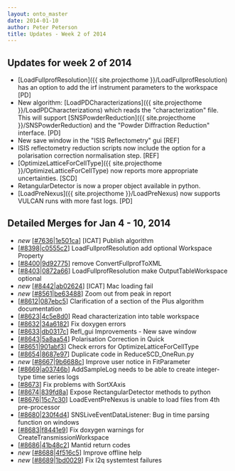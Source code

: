 ```yaml
---
layout: onto_master
date: 2014-01-10
author: Peter Peterson
title: Updates - Week 2 of 2014
---
```

Updates for week 2 of 2014
--------------------------
* [LoadFullprofResolution]({{ site.projecthome }}/LoadFullprofResolution) has an option to add the irf instrument parameters to the workspace \[PD\]
* New algorithm: [LoadPDCharacterizations]({{ site.projecthome }}/LoadPDCharacterizations) which reads the "characterization" file. This will support [SNSPowderReduction]({{ site.projecthome }}/SNSPowderReduction) and the "Powder Diffraction Reduction" interface. \[PD\]
* New save window in the "ISIS Reflectometry" gui \[REF\]
* ISIS reflectometry reduction scripts now include the option for a polarisation correction normalisation step. \[REF\]
* [OptimizeLatticeForCellType]({{ site.projecthome }}/OptimizeLatticeForCellType) now reports more appropriate uncertainties. \[SCD\]
* RetangularDetector is now a proper object available in python.
* [LoadPreNexus]({{ site.projecthome }}/LoadPreNexus) now supports VULCAN runs with more fast logs. \[PD\]

Detailed Merges for Jan 4 - 10, 2014
------------------------------------
* *new* \[[#7636](http://trac.mantidproject.org/mantid/ticket/7636)|[1e501ca](https://github.com/mantidproject/mantid/commit/1e501ca0726ffbe9314b6fbd66d28829a6705b3d)\] [ICAT] Publish algorithm
* \[[#8398](http://trac.mantidproject.org/mantid/ticket/8398)|[c0555c2](https://github.com/mantidproject/mantid/commit/c0555c235295721387c67937ce81c6194847d2d4)\] LoadFullprofResolution add optional Workspace Property
* \[[#8400](http://trac.mantidproject.org/mantid/ticket/8400)|[9d92775](https://github.com/mantidproject/mantid/commit/9d92775a74986a60750b943ec9013f932df3f13e)\] remove ConvertFullprofToXML
* \[[#8403](http://trac.mantidproject.org/mantid/ticket/8403)|[0872a66](https://github.com/mantidproject/mantid/commit/0872a66738ad828c02c126eb26a6abf18436041c)\] LoadFullprofResolution make OutputTableWorkspace optional
* *new* \[[#8442](http://trac.mantidproject.org/mantid/ticket/8442)|[ab02624](https://github.com/mantidproject/mantid/commit/ab0262483980ace4a67c04b88df09000410c975b)\] [ICAT] Mac loading fail
* *new* \[[#8561](http://trac.mantidproject.org/mantid/ticket/8561)|[be63488](https://github.com/mantidproject/mantid/commit/be63488852556d6284c91dc8aaa19464987944bb)\] Zoom out from peak in report
* \[[#8612](http://trac.mantidproject.org/mantid/ticket/8612)|[087ebc5](https://github.com/mantidproject/mantid/commit/087ebc542a877acac29eebf430165e31aaa05828)\] Clarification of a section of the Plus algorithm documentation
* \[[#8623](http://trac.mantidproject.org/mantid/ticket/8623)|[4c5e8d0](https://github.com/mantidproject/mantid/commit/4c5e8d018f0e145f545e51b9b7e561fd029a1ad3)\] Read characterization into table workspace
* \[[#8632](http://trac.mantidproject.org/mantid/ticket/8632)|[34a6182](https://github.com/mantidproject/mantid/commit/34a61820100e9d3223f09902022ef25f7a6fd353)\] Fix doxygen errors
* \[[#8633](http://trac.mantidproject.org/mantid/ticket/8633)|[db0317c](https://github.com/mantidproject/mantid/commit/db0317c05036071f338946894b11b073a38178c1)\] Refl_gui Improvements - New save window
* \[[#8643](http://trac.mantidproject.org/mantid/ticket/8643)|[5a8aa54](https://github.com/mantidproject/mantid/commit/5a8aa54aebd36bee09bddc61bafcd3c0d0232b9e)\] Polarisation Correction in Quick
* \[[#8651](http://trac.mantidproject.org/mantid/ticket/8651)|[901abf3](https://github.com/mantidproject/mantid/commit/901abf30f5d1b154325d9901a36b828f6f2a23f4)\] Check errors for OptimizeLatticeForCellType
* \[[#8654](http://trac.mantidproject.org/mantid/ticket/8654)|[8687e97](https://github.com/mantidproject/mantid/commit/8687e97b180f1e1a8ac81e3c09c527a0623087ff)\] Duplicate code in ReduceSCD_OneRun.py
* *new* \[[#8667](http://trac.mantidproject.org/mantid/ticket/8667)|[9b6688c](https://github.com/mantidproject/mantid/commit/9b6688c550d19f48f07100856281ec152d0f9872)\] Improve user notice in FitParameter
* \[[#8669](http://trac.mantidproject.org/mantid/ticket/8669)|[a03746b](https://github.com/mantidproject/mantid/commit/a03746b83f2aef2f0a24f18229141bcca9041c3a)\] AddSampleLog needs to be able to create integer-type time series logs
* \[[#8673](http://trac.mantidproject.org/mantid/ticket/8673)\] Fix problems with SortXAxis
* \[[#8674](http://trac.mantidproject.org/mantid/ticket/8674)|[839fd8a](https://github.com/mantidproject/mantid/commit/839fd8af0d1a6940c8dbcc9d94f4fbda49371cfc)\] Expose RectangularDetector methods to python
* \[[#8676](http://trac.mantidproject.org/mantid/ticket/8676)|[15c7c30](https://github.com/mantidproject/mantid/commit/15c7c3040b806cc3a3ef29f5910be3af6d0d28aa)\] LoadEventPreNexus is unable to load files from 4th pre-processor
* \[[#8680](http://trac.mantidproject.org/mantid/ticket/8680)|[230f4d4](https://github.com/mantidproject/mantid/commit/230f4d44d34b5a058c270ae2a99e909eb91ad749)\] SNSLiveEventDataListener: Bug in time parsing function on windows
* \[[#8683](http://trac.mantidproject.org/mantid/ticket/8683)|[f8441e9](https://github.com/mantidproject/mantid/commit/f8441e997e84b492297258122d75fb07641411a8)\] Fix doxygen warnings for CreateTransmissionWorkspace
* \[[#8686](http://trac.mantidproject.org/mantid/ticket/8686)|[41b48c2](https://github.com/mantidproject/mantid/commit/41b48c2cc00b99f8d9f9d30052654955f140f6ef)\] Mantid return codes
* *new* \[[#8688](http://trac.mantidproject.org/mantid/ticket/8688)|[4f516c5](https://github.com/mantidproject/mantid/commit/4f516c584d135b92bdacb8280558a1e4e2e2491d)\] Improve offline help
* *new* \[[#8689](http://trac.mantidproject.org/mantid/ticket/8689)|[1bd0029](https://github.com/mantidproject/mantid/commit/1bd0029a1ff6787495367dffa1999d972619e86e)\] Fix l2q systemtest failures
